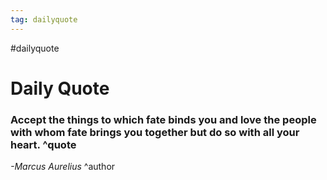 ```yaml
---
tag: dailyquote
---
```


#dailyquote

# Daily Quote

### Accept the things to which fate binds you and love the people with whom fate brings you together but do so with all your heart. ^quote
*-Marcus Aurelius* ^author
